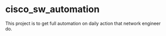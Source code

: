 # cisco_sw_automation
This project is to get full automation on daily action that network engineer do.
